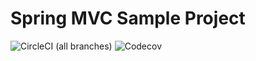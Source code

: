 # Spring MVC Sample Project
![CircleCI (all branches)](https://img.shields.io/circleci/project/github/x2zh/spring-mvc-sample.svg)
![Codecov](https://img.shields.io/codecov/c/github/x2zh/spring-mvc-sample.svg)